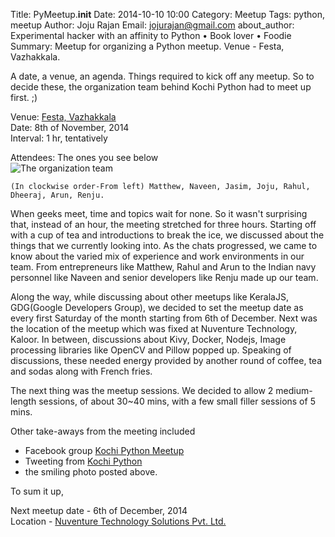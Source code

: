 Title: PyMeetup.__init__
Date: 2014-10-10 10:00 
Category: Meetup
Tags: python, meetup 
Author: Joju Rajan
Email: jojurajan@gmail.com
about_author: Experimental hacker with an affinity to Python • Book lover • Foodie
Summary: Meetup for organizing a Python meetup. Venue - Festa, Vazhakkala.

A date, a venue, an agenda. Things required to kick off any meetup. So to decide these, the organization team behind Kochi Python had to meet up first. ;)


Venue: <a href="http://www.festagrills.com/in/">Festa, Vazhakkala</a><br />
Date: 8th of November, 2014<br />
Interval: 1 hr, tentatively<br />

Attendees: The ones you see below<br />
<img src="https://scontent-a-cdg.xx.fbcdn.net/hphotos-xpa1/1920040_10152866375814252_4966075405518511383_n.jpg" alt="The organization team">

```
(In clockwise order-From left) Matthew, Naveen, Jasim, Joju, Rahul, Dheeraj, Arun, Renju.
```

When geeks meet, time and topics wait for none. So it wasn't surprising that, instead of an hour, the meeting stretched for three hours. Starting off with a cup of tea and introductions to break the ice, we discussed about the things that we currently looking into. As the chats progressed, we came to know about the varied mix of experience and work environments in our team. From entrepreneurs like Matthew, Rahul and Arun to the Indian navy personnel like Naveen and senior developers like Renju made up our team.

Along the way, while discussing about other meetups like KeralaJS, GDG(Google Developers Group), we decided to set the meetup date as every first Saturday of the month starting from 6th of December. Next was the location of the meetup which was fixed at Nuventure Technology, Kaloor. In between, discussions about Kivy, Docker, Nodejs, Image processing libraries like OpenCV and Pillow popped up. Speaking of discussions, these needed energy provided by another round of coffee, tea and sodas along with French fries.

The next thing was the meetup sessions. We decided to allow 2 medium-length sessions, of about 30~40 mins, with a few small filler sessions of 5 mins.

Other take-aways from the meeting included

- Facebook group <a href="https://www.facebook.com/groups/kochi.python">Kochi Python Meetup</a>
- Tweeting from <a href="https://twitter.com/kochi_python" target="_blank">Kochi Python</a>
- the smiling photo posted above.

To sum it up,

Next meetup date - 6th of December, 2014<br />
Location - <a href="https://www.facebook.com/nuventuretech">Nuventure Technology Solutions Pvt. Ltd.</a>
